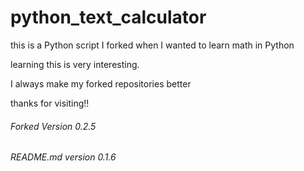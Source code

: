 # python_text_calculator


this is a Python script I forked when I wanted to learn math in Python

learning this is very interesting. 

I always make my forked repositories better

thanks for visiting!! 


###### Forked Version 0.2.5
###### README.md version 0.1.6
